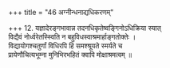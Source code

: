 +++
title = "46 अग्नीन्धनाद्यधिकरणम्"

+++
12. यज्ञादेरङ्गभावान्न तदनधिकृतेष्वङ्गिनोऽधिक्रिया स्यात्  
विद्यैवं नोर्ध्वरेतस्स्विति न बहुविधस्वाश्रमार्हाङ्गतोक्तेः ।  
विद्यायोगश्चतुर्णां विधिरपि हि समश्श्रूयते स्मर्यते च  
प्रायेणौचित्यभूम्ना मुनिभिरभहितं क्वापि मोक्षाश्रमत्वम् ॥